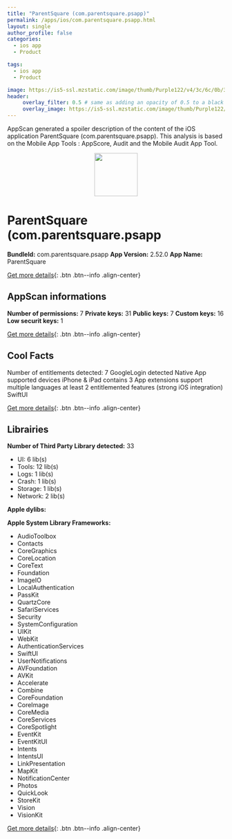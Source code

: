 ```yaml
---
title: "ParentSquare (com.parentsquare.psapp)"
permalink: /apps/ios/com.parentsquare.psapp.html
layout: single
author_profile: false
categories: 
  - ios app 
  - Product 

tags: 
  - ios app 
  - Product 

image: https://is5-ssl.mzstatic.com/image/thumb/Purple122/v4/3c/6c/0b/3c6c0bdf-c52c-67be-2233-25a8365972f1/AppIcon-0-1x_U007emarketing-0-7-0-85-220.png/512x512bb.jpg
header: 
     overlay_filter: 0.5 # same as adding an opacity of 0.5 to a black background
     overlay_image: https://is5-ssl.mzstatic.com/image/thumb/Purple122/v4/3c/6c/0b/3c6c0bdf-c52c-67be-2233-25a8365972f1/AppIcon-0-1x_U007emarketing-0-7-0-85-220.png/512x512bb.jpg
---
```

AppScan generated a spoiler description of the content of the iOS application ParentSquare (com.parentsquare.psapp). This analysis is based on the Mobile App Tools : AppScore, Audit and the Mobile Audit App Tool.

  
  
<div style="text-align: center;"><img src="https://is5-ssl.mzstatic.com/image/thumb/Purple122/v4/3c/6c/0b/3c6c0bdf-c52c-67be-2233-25a8365972f1/AppIcon-0-1x_U007emarketing-0-7-0-85-220.png/512x512bb.jpg" width="100" height="100"></div>  
  
# ParentSquare (com.parentsquare.psapp

**BundleId:** com.parentsquare.psapp
**App Version:** 2.52.0
**App Name:** ParentSquare


[Get more details](/pricing.html){: .btn .btn--info .align-center}  
  
## AppScan informations 

**Number of permissions:** 7
**Private keys:** 31
**Public keys:** 7
**Custom keys:** 16
**Low securit keys:** 1
  
[Get more details](/pricing.html){: .btn .btn--info .align-center}

## Cool Facts

Number of entitlements detected: 7
GoogleLogin detected
Native App
supported devices iPhone & iPad
contains 3 App extensions
support multiple languages
at least 2 entitlemented features (strong iOS integration)
SwiftUI
  
[Get more details](/pricing.html){: .btn .btn--info .align-center}

## Librairies 
**Number of Third Party Library detected:** 33
- UI: 6 lib(s)
- Tools: 12 lib(s)
- Logs: 1 lib(s)
- Crash: 1 lib(s)
- Storage: 1 lib(s)
- Network: 2 lib(s)

**Apple dylibs:**


**Apple System Library Frameworks:**
- AudioToolbox
- Contacts
- CoreGraphics
- CoreLocation
- CoreText
- Foundation
- ImageIO
- LocalAuthentication
- PassKit
- QuartzCore
- SafariServices
- Security
- SystemConfiguration
- UIKit
- WebKit
- AuthenticationServices
- SwiftUI
- UserNotifications
- AVFoundation
- AVKit
- Accelerate
- Combine
- CoreFoundation
- CoreImage
- CoreMedia
- CoreServices
- CoreSpotlight
- EventKit
- EventKitUI
- Intents
- IntentsUI
- LinkPresentation
- MapKit
- NotificationCenter
- Photos
- QuickLook
- StoreKit
- Vision
- VisionKit


  
[Get more details](/pricing.html){: .btn .btn--info .align-center}

